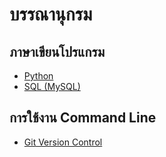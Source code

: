 # บรรณานุกรม

## ภาษาเขียนโปรแกรม
- [Python](/Python/)
- [SQL (MySQL)](/MySQL/)

## การใช้งาน Command Line
- [Git Version Control](/Git/)
